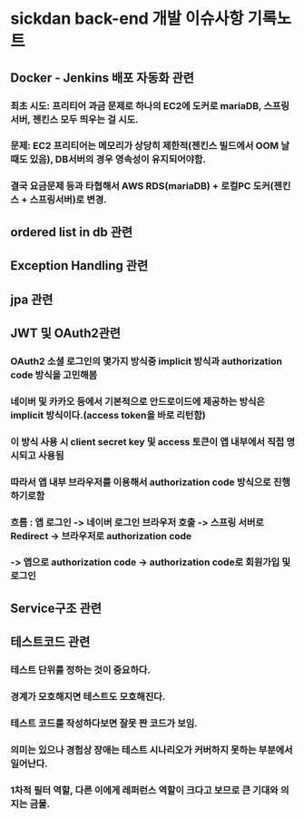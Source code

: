 # sickdan back-end 개발 이슈사항 기록노트

## Docker - Jenkins 배포 자동화 관련
### 최초 시도: 프리티어 과금 문제로 하나의 EC2에 도커로 mariaDB, 스프링 서버, 젠킨스 모두 띄우는 걸 시도.
### 문제: EC2 프리티어는 메모리가 상당히 제한적(젠킨스 빌드에서 OOM 날때도 있음), DB서버의 경우 영속성이 유지되어야함.
### 결국 요금문제 등과 타협해서 AWS RDS(mariaDB) + 로컬PC 도커(젠킨스 + 스프링서버)로 변경.

## ordered list in db 관련

## Exception Handling 관련

## jpa 관련

## JWT 및 OAuth2관련
### OAuth2 소셜 로그인의 몇가지 방식중 implicit 방식과 authorization code 방식을 고민해봄
### 네이버 및 카카오 등에서 기본적으로 안드로이드에 제공하는 방식은 implicit 방식이다.(access token을 바로 리턴함)
### 이 방식 사용 시 client secret key 및 access 토큰이 앱 내부에서 직접 명시되고 사용됨
### 따라서 앱 내부 브라우저를 이용해서 authorization code 방식으로 진행하기로함
### 흐름 : 앱 로그인 -> 네이버 로그인 브라우저 호출 -> 스프링 서버로 Redirect -> 브라우저로 authorization code 
###       -> 앱으로 authorization code -> authorization code로 회원가입 및 로그인

## Service구조 관련

## 테스트코드 관련
### 테스트 단위를 정하는 것이 중요하다.
### 경계가 모호해지면 테스트도 모호해진다.
### 테스트 코드를 작성하다보면 잘못 짠 코드가 보임.
### 의미는 있으나 경험상 장애는 테스트 시나리오가 커버하지 못하는 부분에서 일어난다.
### 1차적 필터 역할, 다른 이에게 레퍼런스 역할이 크다고 보므로 큰 기대와 의지는 금물.
